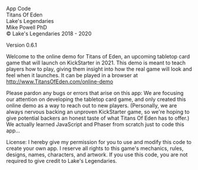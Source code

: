 App Code  
Titans Of Eden  
Lake's Legendaries  
Mike Powell PhD  
© Lake's Legendaries 2018 - 2020  
  
Version 0.6.1  
  
Welcome to the online demo for Titans of Eden, an upcoming tabletop card game that will launch on KickStarter in 2021. This demo is meant to teach players how to play, giving them insight into how the real game will look and feel when it launches. It can be played in a browser at http://www.TitansOfEden.com/online-demo  
  
Please pardon any bugs or errors that arise on this app: We are focusing our attention on developing the tabletop card game, and only created this online demo as a way to reach out to new players. (Personally, we are always nervous backing an unproven KickStarter game, so we're hoping to give potential backers an honest taste of what Titans Of Eden has to offer.) We actually learned JavaScript and Phaser from scratch just to code this app...  
  
License: I hereby give my permission for you to use and modify this code to create your own app. I reserve all rights to this game's mechanics, rules, designs, names, characters, and artwork. If you use this code, you are not required to give credit to Lake's Legendaries.  
